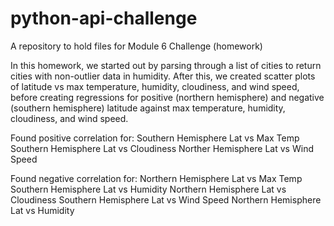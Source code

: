 # python-api-challenge
A repository to hold files for Module 6 Challenge (homework)

In this homework, we started out by parsing through a list of cities to return cities with non-outlier data in humidity.
After this, we created scatter plots of latitude vs max temperature, humidity, cloudiness, and wind speed, before creating regressions for positive (northern hemisphere) and negative (southern hemisphere) latitude against max temperature, humidity, cloudiness, and wind speed.

Found positive correlation for:
Southern Hemisphere Lat vs Max Temp
Southern Hemisphere Lat vs Cloudiness
Norther Hemisphere Lat vs Wind Speed

Found negative correlation for:
Northern Hemisphere Lat vs Max Temp
Southern Hemisphere Lat vs Humidity
Northern Hemisphere Lat vs Cloudiness
Southern Hemisphere Lat vs Wind Speed
Northern Hemisphere Lat vs Humidity
